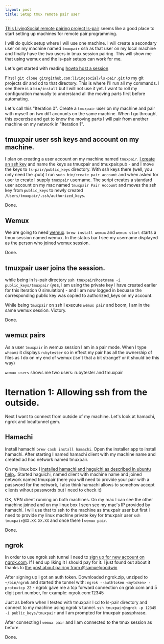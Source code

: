 ```yaml
---
layout: post
title: Setup tmux remote pair user
---
```


[This LivingSocial remote pairing project ls-pair](https://github.com/livingsocial/ls-pair) seems like a good place to start setting up machines for remote pair programming.

I will do quick setup where I will use one machine. I will create a secondary user on my machine named `tmuxpair` ssh as that user on my local machine and finally have the two users in tmux session pairing. This will show me that using wemux and the ls-pair setups can work for me.

Let's get started with reading [howto host a session](https://github.com/livingsocial/ls-pair#howto-host-a-session-on-your-computer).

First I `git clone git@github.com:livingsocial/ls-pair.git` to my git projects dir and cd to that directory. This is where I'll run all my commands. I see there is a `bin/install` but I will not use it yet. I want to roll my configuration manually to understand all the moving parts first before automating.

Let's call this "Iteration 0". Create a `tmuxpair` user on my machine and pair with myself on two diff accounts on the same machine. When I go throught this excercise and get to know the moving parts I will pair from another machine on my network in "Iteration 1".


## tmuxpair user ssh keys and account on my machine.

I plan on creating a user account on my machine named `tmuxpair`. [I create an ssh key](https://help.github.com/articles/generating-ssh-keys) and name the keys as tmuxpair and tmuxpair.pub - and I move the keys to `ls-pair/public_keys` directory. With ssh keys there (well, you only need the .pub) I run `sudo bin/create_pair_account` and when asked for user to create I supply `tmuxpair` username. The script creates a standard user account on my mac named `tmuxpair Pair Account` and moves the ssh key from `public_keys` to newly created `/Users/tmuxpair/.ssh/authorized_keys`.

Done.

## Wemux

We are going to need [wemux](https://github.com/zolrath/wemux). `brew install wemux` and `wemux start` starts a tmux session named wemux. In the status bar I see my username displayed as the person who joined wemux session.

Done.

## tmuxpair user joins the session.

while being in ls-pair directory `ssh tmuxpair@hostname -i public_keys/tmuxpair` (yes, I am using the private key I have created earlier for this Iteration 0 simulation) - and I am now logged in becuase the corresponding public key was copied to authorized_keys on my account.

While being `tmuxpair` on ssh I execute `wemux pair` and boom, I am in the same wemux session. Victory.

Done.

## wemux pairs

As a user `tmuxpair` in wemux session I am in a pair mode. When I type `whoami` it displays `rubytester` so in effect my pair has all the ownership of files as I do on my end of wemux (isn't that a bit strange? or it should be this way)

`wemux users` shows me two users: rubytester and tmuxpair


# Iternation 1: Allowing ssh from the outside.

Next I want to connect from outside of my machine. Let's look at hamachi, ngrok and localtunnel gem.

## Hamachi

Install hamachi `brew cask install hamachi`. Open the installer app to install hamachi. After starting I named hamachi client with my machine name and created ad hoc network named tmuxpair.

On my linux box I [installed hamachi and haguichi as described in ubuntu help.](https://help.ubuntu.com/community/Hamachi). Started haguichi, named client with machine name and joined network named tmuxpair (here you will need to provide your pair with a password for the network, I also think hamachi allows to somehow accept clients wihout passwords but I need to check it)

OK, VPN client running on both machines. On my mac I can see the other machine joined and on my linux box I seen see my mac's IP provided by hamachi. I will use that to ssh to the machine as tmuxpair user but first I need to provide my linux machine private key for tmuxpair user `ssh tmuxpair@XX.XX.XX.XX` and once there I `wemux pair`.

Done.

## ngrok

In order to use ngrok ssh tunnel I need to [sign up for new account on ngrok.com](http://ngrok.com/). If I end up liking it I should pay for it. I just found out about it thanks to [the post about pairing from @samuelgoodwin](http://samuelgoodwin.tumblr.com/post/64769827818/how-to-get-started-with-remote-pairing-quickly)

After signing up I got an auth token. Downloaded ngrok.zip, unziped to `~/bin/ngrok` and started the tunnel with: `ngrok --authtoken <mytoken> -proto=tcp 22` - ngrok gave me a tcp forward connection on grok.com and 5 digit port number, for example: ngrok.com:12345

Just as before when I tested with tmuxpair I cd to ls-pair directory and connect to my machine using ngrok's tunnel. `ssh tmuxpair@ngrok -p 12345 -i public_keys/tmuxpair` and I am prompted for tmuxpair passphrase.

After connecting I `wemux pair` and I am connected to the tmux session as before.

Done.

